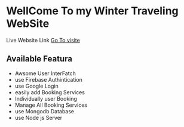# WellCome To my Winter Traveling WebSite

Live Website Link [Go To visite](https://travel-agency-client.web.app)

## Available Featura
- Awsome User InterFatch
- use Firebase Authintication 
- use Google Login 
- easily add Booking Services
- Individually user Booking
- Manage All Booking Services
- use Mongodb Database 
- use Node js Server 